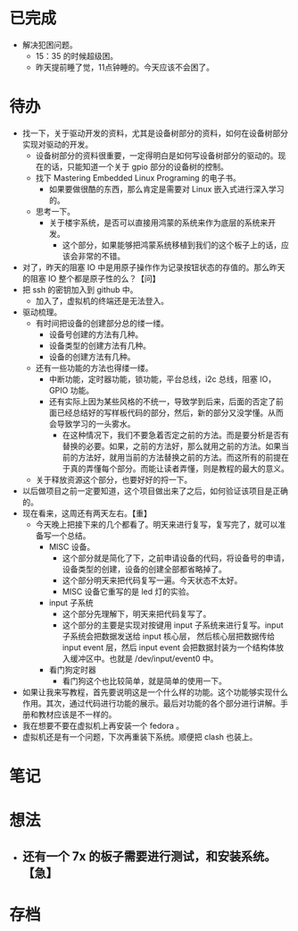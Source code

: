 # 已完成
- 解决犯困问题。
	- 15：35 的时候超级困。
	- 昨天提前睡了觉，11点钟睡的。今天应该不会困了。
# 待办
- 找一下，关于驱动开发的资料，尤其是设备树部分的资料，如何在设备树部分实现对驱动的开发。
	- 设备树部分的资料很重要，一定得明白是如何写设备树部分的驱动的。现在的话，只能知道一个关于 gpio 部分的设备树的控制。
	- 找下 Mastering Embedded Linux Programing 的电子书。
		- 如果要做很酷的东西，那么肯定是需要对 Linux 嵌入式进行深入学习的。
	- 思考一下。
		- 关于楼宇系统，是否可以直接用鸿蒙的系统来作为底层的系统来开发。
			- 这个部分，如果能够把鸿蒙系统移植到我们的这个板子上的话，应该会非常的不错。
- 对了，昨天的阻塞 IO 中是用原子操作作为记录按钮状态的存值的。那么昨天的阻塞 IO 整个都是原子性的么？【问】
- 把 ssh 的密钥加入到 github 中。
	- 加入了，虚拟机的终端还是无法登入。
- 驱动梳理。
	- 有时间把设备的创建部分总的缕一缕。
		- 设备号创建的方法有几种。
		- 设备类型的创建方法有几种。
		- 设备的创建方法有几种。
	- 还有一些功能的方法也得缕一缕。
		- 中断功能，定时器功能，锁功能，平台总线，i2c 总线，阻塞 IO，GPIO 功能。
		- 还有实际上因为某些风格的不统一，导致学到后来，后面的否定了前面已经总结好的写样板代码的部分，然后，新的部分又没学懂。从而会导致学习的一头雾水。
			- 在这种情况下，我们不要急着否定之前的方法。而是要分析是否有替换的必要。如果，之前的方法好，那么就用之前的方法。如果当前的方法好，就用当前的方法替换之前的方法。而这所有的前提在于真的弄懂每个部分。而能让读者弄懂，则是教程的最大的意义。
	- 关于释放资源这个部分，也要好好的捋一下。
- 以后做项目之前一定要知道，这个项目做出来了之后，如何验证该项目是正确的。
- 现在看来，这周还有两天左右。【重】
	- 今天晚上把接下来的几个都看了。明天来进行复写，复写完了，就可以准备写一个总结。
		- MISC 设备。
			- 这个部分就是简化了下，之前申请设备的代码，将设备号的申请，设备类型的创建，设备的创建全部都省略掉了。
			- 这个部分明天来把代码复写一遍。今天状态不太好。
			- MISC 设备它重写的是 led 灯的实验。
		- input 子系统
			- 这个部分先理解下，明天来把代码复写了。
			- 这个部分的主要是实现对按键用 input 子系统来进行复写。input 子系统会把数据发送给 input 核心层， 然后核心层把数据传给 input event 层，然后 input event 会把数据封装为一个结构体放入缓冲区中。也就是 /dev/input/event0 中。
		- 看门狗定时器
			- 看门狗这个也比较简单，就是简单的使用一下。
- 如果让我来写教程，首先要说明这是一个什么样的功能。这个功能够实现什么作用。其次，通过代码进行功能的展示。最后对功能的各个部分进行讲解。手册和教材应该是不一样的。
- 我在想要不要在虚拟机上再安装一个 fedora 。
- 虚拟机还是有一个问题，下次再重装下系统。顺便把 clash 也装上。
# 笔记

# 想法
- 还有一个 7x 的板子需要进行测试，和安装系统。【急】
	- 
# 存档